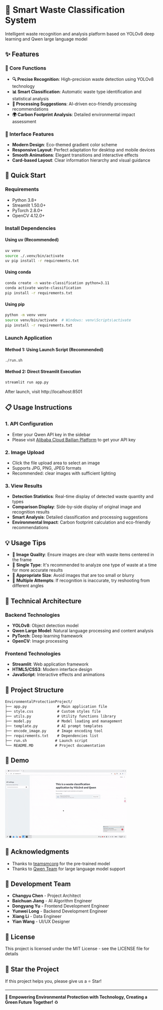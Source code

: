 # 🌱 Smart Waste Classification System

Intelligent waste recognition and analysis platform based on YOLOv8 deep learning and Qwen large language model

## ✨ Features

### 🎯 Core Functions
- **🔍 Precise Recognition**: High-precision waste detection using YOLOv8 technology
- **📊 Smart Classification**: Automatic waste type identification and statistical analysis
- **🔬 Processing Suggestions**: AI-driven eco-friendly processing recommendations
- **🌍 Carbon Footprint Analysis**: Detailed environmental impact assessment

### 🎨 Interface Features
- **Modern Design**: Eco-themed gradient color scheme
- **Responsive Layout**: Perfect adaptation for desktop and mobile devices
- **Smooth Animations**: Elegant transitions and interactive effects
- **Card-based Layout**: Clear information hierarchy and visual guidance

## 🚀 Quick Start

### Requirements
- Python 3.8+
- Streamlit 1.50.0+
- PyTorch 2.8.0+
- OpenCV 4.12.0+

### Install Dependencies

#### Using uv (Recommended)
```bash
uv venv
source ./.venv/bin/activate
uv pip install -r requirements.txt
```

#### Using conda
```bash
conda create -n waste-classification python=3.11
conda activate waste-classification
pip install -r requirements.txt
```

#### Using pip
```bash
python -m venv venv
source venv/bin/activate  # Windows: venv\Scripts\activate
pip install -r requirements.txt
```

### Launch Application

#### Method 1: Using Launch Script (Recommended)
```bash
./run.sh
```

#### Method 2: Direct Streamlit Execution
```bash
streamlit run app.py
```

After launch, visit http://localhost:8501

## 📋 Usage Instructions

### 1. API Configuration
- Enter your Qwen API key in the sidebar
- Please visit [Alibaba Cloud Bailian Platform](https://www.aliyun.com/product/bailian) to get your API key

### 2. Image Upload
- Click the file upload area to select an image
- Supports JPG, PNG, JPEG formats
- Recommended: clear images with sufficient lighting

### 3. View Results
- **Detection Statistics**: Real-time display of detected waste quantity and types
- **Comparison Display**: Side-by-side display of original image and recognition results
- **Smart Analysis**: Detailed classification and processing suggestions
- **Environmental Impact**: Carbon footprint calculation and eco-friendly recommendations

## 💡 Usage Tips

- 📸 **Image Quality**: Ensure images are clear with waste items centered in the frame
- 🎯 **Single Type**: It's recommended to analyze one type of waste at a time for more accurate results
- 📏 **Appropriate Size**: Avoid images that are too small or blurry
- 🔄 **Multiple Attempts**: If recognition is inaccurate, try reshooting from different angles

## 🎯 Technical Architecture

### Backend Technologies
- **YOLOv8**: Object detection model
- **Qwen Large Model**: Natural language processing and content analysis
- **PyTorch**: Deep learning framework
- **OpenCV**: Image processing

### Frontend Technologies
- **Streamlit**: Web application framework
- **HTML5/CSS3**: Modern interface design
- **JavaScript**: Interactive effects and animations

## 📁 Project Structure

```
EnvironmentalProtectionProject/
├── app.py              # Main application file
├── style.css           # Custom styles file
├── utils.py            # Utility functions library
├── model.py            # Model loading and management
├── template.py         # AI prompt templates
├── encode_image.py     # Image encoding tool
├── requirements.txt    # Dependencies list
├── run.sh             # Launch script
└── README.MD          # Project documentation
```

## 📸 Demo

![](./data/demo.gif)

## 🤝 Acknowledgments

- Thanks to [teamsmcorg](https://github.com/teamsmcorg/Waste-Classification-using-YOLOv8) for the pre-trained model
- Thanks to [Qwen Team](https://qwen.aliyun.com/) for large language model support

## 👥 Development Team

- **Changyu Chen** - Project Architect
- **Baichuan Jiang** - AI Algorithm Engineer
- **Dongyang Yu** - Frontend Development Engineer
- **Yunwei Long** - Backend Development Engineer
- **Xiang Li** - Data Engineer
- **Yian Wang** - UI/UX Designer

## 📄 License

This project is licensed under the MIT License - see the LICENSE file for details

## 🌟 Star the Project

If this project helps you, please give us a ⭐ Star!

---

🚀 **Empowering Environmental Protection with Technology, Creating a Green Future Together!** ♻️